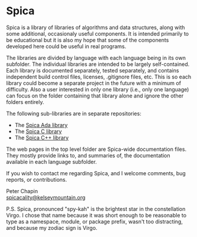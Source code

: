 
Spica
=====

Spica is a library of libraries of algorithms and data structures, along with some additional,
occasionaly useful components. It is intended primarily to be educational but it is also my hope
that some of the components developed here could be useful in real programs.

The libraries are divided by language with each language being in its own subfolder. The
individual libraries are intended to be largely self-contained. Each library is documented
separately, tested separately, and contains independent build control files, licenses,
.gitignore files, etc. This is so each library could become a separate project in the future
with a minimum of difficulty. Also a user interested in only one library (i.e., only one
language) can focus on the folder containing that library alone and ignore the other folders
entirely.

The following sub-libraries are in separate repositories:

+ The [Spica Ada library](https://github.com/pchapin/spicaada)
+ The [Spica C library](https://github.com/pchapin/spicac)
+ The [Spica C++ library](https://github.com/pchapin/spicacpp)

The web pages in the top level folder are Spica-wide documentation files. They mostly provide
links to, and summaries of, the documentation available in each language subfolder.

If you wish to contact me regarding Spica, and I welcome comments, bug reports, or
contributions.

Peter Chapin  
spicacality@kelseymountain.org  

P.S. Spica, pronounced "spy-kah" is the brightest star in the constellation Virgo. I chose that
name because it was short enough to be reasonable to type as a namespace, module, or package
prefix, wasn't too distracting, and because my zodiac sign is Virgo.
